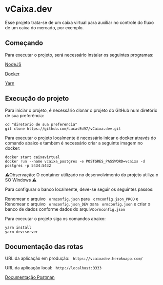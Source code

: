 # vCaixa.dev

Esse projeto trata-se de um caixa virtual para auxiliar no controle do fluxo de um caixa do mercado, por exemplo. 

## Começando
Para executar o projeto, será necessário instalar os seguintes programas:

[NodeJS](https://nodejs.org/pt-br/download/)

[Docker](https://docs.docker.com/docker-for-windows/install/)

[Yarn](https://classic.yarnpkg.com/en/docs/install#windows-stable)

## Execução do projeto
Para iniciar o projeto, é necessário clonar o projeto do GitHub num diretório de sua preferência:

```shell
cd "diretorio de sua preferencia"
git clone https://github.com/LucasEd97/vCaixa.dev.git
```

Para executar o projeto localmente é necessário inicar o docker através do comando abaixo e também é necessário criar a seguinte imagem no docker: 

```shell
docker start caixavirtual
docker run --name vcaixa_postgres -e POSTGRES_PASSWORD=vcaixa -d postgres -p 5434:5432
```
⚠Observação: O container utilizado no desenvolvimento do projeto utiliza o SO Windows ⚠

Para configurar o banco localmente, deve-se seguir os seguintes passos:

Renomear o arquivo ``` ormconfig.json``` para ``` ormconfig.json_PROD``` e 
Renomear o arquivo ``` ormconfig.json_DEV``` para ``` ormconfig.json``` e criar o banco de dados conforme dados do arquivo``` ormconfig.json ```

Para executar o projeto siga os comandos abaixo:

```shell
yarn install
yarn dev:server
```

## Documentação das rotas

URL da aplicação em produção: ``` https://vcaixadev.herokuapp.com/```

URL da aplicação local: ``` http://localhost:3333```

[Documentação Postman](https://documenter.getpostman.com/view/12464400/T1LVA4to?version=latest)

